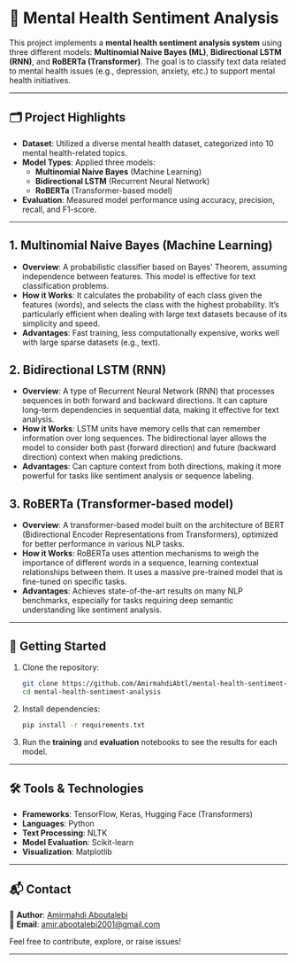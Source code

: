 # 🧠 Mental Health Sentiment Analysis  

This project implements a **mental health sentiment analysis system** using three different models: **Multinomial Naive Bayes (ML)**, **Bidirectional LSTM (RNN)**, and **RoBERTa (Transformer)**. The goal is to classify text data related to mental health issues (e.g., depression, anxiety, etc.) to support mental health initiatives.

---

## 🗂️ Project Highlights  

- **Dataset**: Utilized a diverse mental health dataset, categorized into 10 mental health-related topics.  
- **Model Types**: Applied three models:  
  - **Multinomial Naive Bayes** (Machine Learning)  
  - **Bidirectional LSTM** (Recurrent Neural Network)  
  - **RoBERTa** (Transformer-based model)  
- **Evaluation**: Measured model performance using accuracy, precision, recall, and F1-score.  

---


## 1. **Multinomial Naive Bayes (Machine Learning)**

- **Overview**: A probabilistic classifier based on Bayes' Theorem, assuming independence between features. This model is effective for text classification problems.
- **How it Works**: It calculates the probability of each class given the features (words), and selects the class with the highest probability. It’s particularly efficient when dealing with large text datasets because of its simplicity and speed.
- **Advantages**: Fast training, less computationally expensive, works well with large sparse datasets (e.g., text).


## 2. **Bidirectional LSTM (RNN)**

- **Overview**: A type of Recurrent Neural Network (RNN) that processes sequences in both forward and backward directions. It can capture long-term dependencies in sequential data, making it effective for text analysis.
- **How it Works**: LSTM units have memory cells that can remember information over long sequences. The bidirectional layer allows the model to consider both past (forward direction) and future (backward direction) context when making predictions.
- **Advantages**: Can capture context from both directions, making it more powerful for tasks like sentiment analysis or sequence labeling.


## 3. **RoBERTa (Transformer-based model)**

- **Overview**: A transformer-based model built on the architecture of BERT (Bidirectional Encoder Representations from Transformers), optimized for better performance in various NLP tasks.
- **How it Works**: RoBERTa uses attention mechanisms to weigh the importance of different words in a sequence, learning contextual relationships between them. It uses a massive pre-trained model that is fine-tuned on specific tasks.
- **Advantages**: Achieves state-of-the-art results on many NLP benchmarks, especially for tasks requiring deep semantic understanding like sentiment analysis.

---

## 🚀 Getting Started  

1. Clone the repository:  
   ```bash  
   git clone https://github.com/AmirmahdiAbtl/mental-health-sentiment-analysis.git  
   cd mental-health-sentiment-analysis  
   ```  

2. Install dependencies:  
   ```bash  
   pip install -r requirements.txt  
   ```  

3. Run the **training** and **evaluation** notebooks to see the results for each model.

---

## 🛠️ Tools & Technologies  

- **Frameworks**: TensorFlow, Keras, Hugging Face (Transformers)  
- **Languages**: Python  
- **Text Processing**: NLTK  
- **Model Evaluation**: Scikit-learn  
- **Visualization**: Matplotlib  

---

## 📬 Contact  

👤 **Author**: [Amirmahdi Aboutalebi](https://github.com/AmirmahdiAbtl)  
📧 **Email**: amir.abootalebi2001@gmail.com  

Feel free to contribute, explore, or raise issues!  

---  
